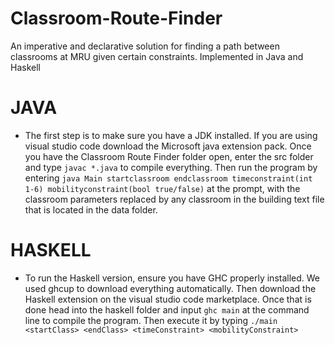 # Classroom-Route-Finder
 An imperative and declarative solution for finding a path between classrooms at MRU given certain constraints. Implemented in Java and Haskell 

 # JAVA
 * The first step is to make sure you have a JDK installed. If you are using visual studio code download the Microsoft java extension pack. Once you have the Classroom Route Finder folder open, enter the src folder and type ```javac *.java``` to compile everything. Then run the program by entering ```java Main startclassroom endclassroom timeconstraint(int 1-6) mobilityconstraint(bool true/false)``` at the prompt, with the classroom parameters replaced by any classroom in the building text file that is located in the data folder.

# HASKELL
* To run the Haskell version, ensure you have GHC properly installed. We used ghcup to download everything automatically. Then download the Haskell extension on the visual studio code marketplace. Once that is done head into the haskell folder and input ``` ghc main ``` at the command line to compile the program. Then execute it by typing ``` ./main <startClass> <endClass> <timeConstraint> <mobilityConstraint> ```

